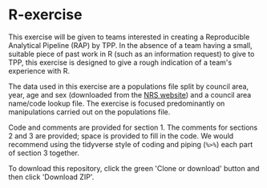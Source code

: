 # R-exercise

This exercise will be given to teams interested in creating a Reproducible Analytical Pipeline (RAP) by TPP. In the absence of a team having a small, suitable piece of past work in R (such as an information request) to give to TPP, this exercise is designed to give a rough indication of a team's experience with R.

The data used in this exercise are a populations file split by council area, year, age and sex (downloaded from the [NRS website](https://www.nrscotland.gov.uk/)) and a council area name/code lookup file. The exercise is focused predominantly on manipulations carried out on the populations file.

Code and comments are provided for section 1. The comments for sections 2 and 3 are provided; space is provided to fill in the code. We would recommend using the tidyverse style of coding and piping (`%>%`) each part of section 3 together.

To download this repository, click the green 'Clone or download' button and then click 'Download ZIP'.
